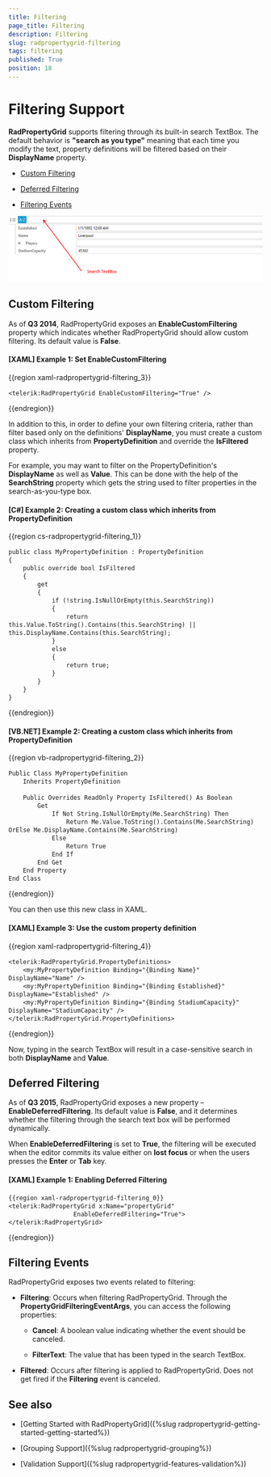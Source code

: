 ```yaml
---
title: Filtering
page_title: Filtering
description: Filtering
slug: radpropertygrid-filtering
tags: filtering
published: True
position: 18
---
```


# Filtering Support

__RadPropertyGrid__ supports filtering through its built-in search TextBox. The default behavior is __"search as you type"__ meaning that each time you modify the text, property definitions will be filtered based on their __DisplayName__ property.

* [Custom Filtering](#custom-filtering)

* [Deferred Filtering](#deferred-filtering)

* [Filtering Events](#filtering-events)

![Rad Property Grid Search TextBox](images/RadPropertyGridSearchBox.png)

## Custom Filtering

As of **Q3 2014**, RadPropertyGrid exposes an **EnableCustomFiltering** property which indicates whether RadPropertyGrid should allow custom filtering. Its default value is **False**.

#### __[XAML] Example 1: Set EnableCustomFiltering__

{{region xaml-radpropertygrid-filtering_3}}

	<telerik:RadPropertyGrid EnableCustomFiltering="True" />
{{endregion}}

In addition to this, in order to define your own filtering criteria, rather than filter based only on the  definitions' **DisplayName**, you must create a custom class which inherits from **PropertyDefinition** and override the **IsFiltered** property. 

For example, you may want to filter on the PropertyDefinition's **DisplayName** as well as **Value**. This can be done with the help of the **SearchString** property which gets the string used to filter properties in the search-as-you-type box.

#### __[C#] Example 2: Creating a custom class which inherits from PropertyDefinition__

{{region cs-radpropertygrid-filtering_1}}

    public class MyPropertyDefinition : PropertyDefinition
    {
        public override bool IsFiltered
        {
            get
            {
                if (!string.IsNullOrEmpty(this.SearchString))
                {
                    return this.Value.ToString().Contains(this.SearchString) || this.DisplayName.Contains(this.SearchString);
                }
                else
                {
                    return true;
                }
            }
        }
    }
{{endregion}}

#### __[VB.NET] Example 2: Creating a custom class which inherits from PropertyDefinition__

{{region vb-radpropertygrid-filtering_2}}

    Public Class MyPropertyDefinition
        Inherits PropertyDefinition

        Public Overrides ReadOnly Property IsFiltered() As Boolean
            Get
                If Not String.IsNullOrEmpty(Me.SearchString) Then
                    Return Me.Value.ToString().Contains(Me.SearchString) OrElse Me.DisplayName.Contains(Me.SearchString)
                Else
                    Return True
                End If
            End Get
        End Property
    End Class
{{endregion}}

You can then use this new class in XAML.

#### __[XAML] Example 3: Use the custom property definition__

{{region xaml-radpropertygrid-filtering_4}}

    <telerik:RadPropertyGrid.PropertyDefinitions>
        <my:MyPropertyDefinition Binding="{Binding Name}" DisplayName="Name" />
        <my:MyPropertyDefinition Binding="{Binding Established}" DisplayName="Established" />
        <my:MyPropertyDefinition Binding="{Binding StadiumCapacity}" DisplayName="StadiumCapacity" />
    </telerik:RadPropertyGrid.PropertyDefinitions>
{{endregion}}

Now, typing in the search TextBox will result in a case-sensitive search in both **DisplayName** and **Value**.

## Deferred Filtering

As of __Q3 2015__, RadPropertyGrid exposes a new property – __EnableDeferredFiltering__. Its default value is __False__, and it determines whether the filtering through the search text box will be performed dynamically. 

When __EnableDeferredFiltering__ is set to __True__, the filtering will be executed when the editor commits its value either on __lost focus__ or when the users presses the __Enter__ or __Tab__ key. 

#### __[XAML] Example 1: Enabling Deferred Filtering__

	{{region xaml-radpropertygrid-filtering_0}}
	<telerik:RadPropertyGrid x:Name="propertyGrid" 
	                  EnableDeferredFiltering="True">
	</telerik:RadPropertyGrid>
{{endregion}}

## Filtering Events

RadPropertyGrid exposes two events related to filtering:

* **Filtering**: Occurs when filtering RadPropertyGrid. Through the **PropertyGridFilteringEventArgs**, you can access the following properties:

	* **Cancel**: A boolean value indicating whether the event should be canceled.
	
	* **FilterText**: The value that has been typed in the search TextBox.

* **Filtered**: Occurs after filtering is applied to RadPropertyGrid. Does not get fired if the **Filtering** event is canceled.

## See also

* [Getting Started with RadPropertyGrid]({%slug radpropertygrid-getting-started-getting-started%})

* [Grouping Support]({%slug radpropertygrid-grouping%})

* [Validation Support]({%slug radpropertygrid-features-validation%})
